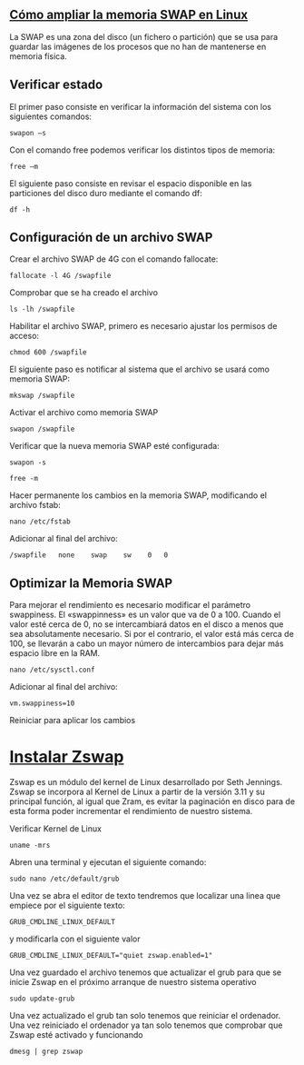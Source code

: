 ## [Cómo ampliar la memoria SWAP en Linux](https://guidocutipa.blog.bo/como-ampliar-memoria-swap-linux/)
La SWAP es una zona del disco (un fichero o partición) que se usa para guardar las imágenes de los procesos que no han de mantenerse en memoria física.

## Verificar estado
El primer paso consiste en verificar la información del sistema con los siguientes comandos:
````
swapon –s
````
Con el comando free podemos verificar los distintos tipos de memoria:
````
free –m
````
El siguiente paso consiste en revisar el espacio disponible en las particiones del disco duro mediante el comando df:
````
df -h
````
## Configuración de un archivo SWAP
Crear el archivo SWAP de 4G con el comando fallocate:
````
fallocate -l 4G /swapfile
````
Comprobar que se ha creado el archivo
````
ls -lh /swapfile
````
Habilitar el archivo SWAP, primero es necesario ajustar los permisos de acceso:
````
chmod 600 /swapfile
````
El siguiente paso es notificar al sistema que el archivo se usará como memoria SWAP:
````
mkswap /swapfile
````
Activar el archivo como memoria SWAP
````
swapon /swapfile
````
Verificar que la nueva memoria SWAP esté configurada:
````
swapon -s
````
````
free -m
````
Hacer permanente los cambios en la memoria SWAP, modificando el archivo fstab:
````
nano /etc/fstab
````
Adicionar al final del archivo:
````
/swapfile   none    swap    sw    0   0
````
## Optimizar la Memoria SWAP
Para mejorar el rendimiento es necesario modificar el parámetro swappiness.
El «swappinness» es un valor que va de 0 a 100. Cuando el valor esté cerca de 0, no se intercambiará datos en el disco a menos que sea absolutamente necesario. Si por el contrario, el valor está más cerca de 100, se llevarán a cabo un mayor número de intercambios para dejar más espacio libre en la RAM.
````
nano /etc/sysctl.conf
````
Adicionar al final del archivo:
````
vm.swappiness=10
````
Reiniciar para aplicar los cambios
# [Instalar Zswap](https://geekland.eu/aligerar-el-sistema-con-zswap/) 
Zswap es un módulo del kernel de Linux desarrollado por Seth Jennings. Zswap se incorpora al Kernel de Linux a partir de la versión 3.11 y su principal función, al igual que Zram, es evitar la paginación en disco para de esta forma poder incrementar el rendimiento de nuestro sistema.

Verificar Kernel de Linux
````
uname -mrs
````
Abren una terminal y ejecutan el siguiente comando:
````
sudo nano /etc/default/grub
````
Una vez se abra el editor de texto tendremos que localizar una linea que empiece por el siguiente texto:
````
GRUB_CMDLINE_LINUX_DEFAULT
````
y modificarla con el siguiente valor
````
GRUB_CMDLINE_LINUX_DEFAULT="quiet zswap.enabled=1"
````
Una vez guardado el archivo tenemos que actualizar el grub para que se inicie Zswap en el próximo arranque de nuestro sistema operativo
````
sudo update-grub
````
Una vez actualizado el grub tan solo tenemos que reiniciar el ordenador. Una vez reiniciado el ordenador ya tan solo tenemos que comprobar que Zswap esté activado y funcionando
````
dmesg | grep zswap
````




